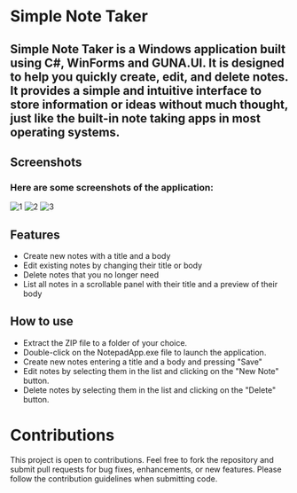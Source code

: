 # Simple Note Taker
## Simple Note Taker is a Windows application built using C#, WinForms and GUNA.UI. It is designed to help you quickly create, edit, and delete notes. It provides a simple and intuitive interface to store information or ideas without much thought, just like the built-in note taking apps in most operating systems.


## Screenshots
### Here are some screenshots of the application:

![1](https://user-images.githubusercontent.com/61797706/234908495-6f9195aa-d3a1-49f7-ae29-f20d9d338a07.PNG)
![2](https://user-images.githubusercontent.com/61797706/234908507-46ee3a15-ddd4-4206-aef9-39ac8e15aee9.PNG)
![3](https://user-images.githubusercontent.com/61797706/234908523-4b9d0843-f5c3-43ae-87e8-883c9079d391.PNG)

## Features

- Create new notes with a title and a body
- Edit existing notes by changing their title or body
- Delete notes that you no longer need
- List all notes in a scrollable panel with their title and a preview of their body

## How to use

- Extract the ZIP file to a folder of your choice.
- Double-click on the NotepadApp.exe file to launch the application.
- Create new notes entering a title and a body and pressing "Save"
- Edit notes by selecting them in the list and clicking on the "New Note" button.
- Delete notes by selecting them in the list and clicking on the "Delete" button.

# Contributions
This project is open to contributions. Feel free to fork the repository and submit pull requests for bug fixes, enhancements, or new features. Please follow the contribution guidelines when submitting code.
